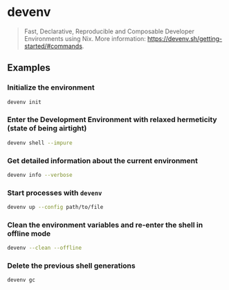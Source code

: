 # devenv

> Fast, Declarative, Reproducible and Composable Developer Environments using Nix. More information: <https://devenv.sh/getting-started/#commands>.

## Examples

### Initialize the environment

```bash
devenv init
```

### Enter the Development Environment with relaxed hermeticity (state of being airtight)

```bash
devenv shell --impure
```

### Get detailed information about the current environment

```bash
devenv info --verbose
```

### Start processes with `devenv`

```bash
devenv up --config path/to/file
```

### Clean the environment variables and re-enter the shell in offline mode

```bash
devenv --clean --offline
```

### Delete the previous shell generations

```bash
devenv gc
```
